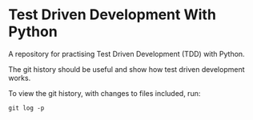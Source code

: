# Test Driven Development With Python

A repository for practising Test Driven Development (TDD) with Python.

The git history should be useful and show how test driven development works.

To view the git history, with changes to files included, run:

```
git log -p
```
